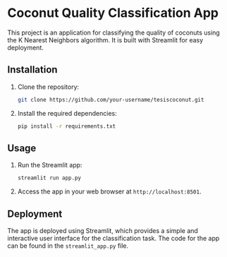 # Coconut Quality Classification App

This project is an application for classifying the quality of coconuts using the K Nearest Neighbors algorithm. It is built with Streamlit for easy deployment.

## Installation

1. Clone the repository:

    ```bash
    git clone https://github.com/your-username/tesiscoconut.git
    ```

2. Install the required dependencies:

    ```bash
    pip install -r requirements.txt
    ```

## Usage

1. Run the Streamlit app:

    ```bash
    streamlit run app.py
    ```

2. Access the app in your web browser at `http://localhost:8501`.

## Deployment

The app is deployed using Streamlit, which provides a simple and interactive user interface for the classification task. The code for the app can be found in the `streamlit_app.py` file.